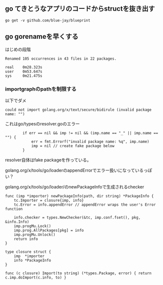 ## go てきとうなアプリのコードからstructを抜き出す

```
go get -v github.com/blue-jay/blueprint
```


## go gorenameを早くする

はじめの段階

```
Renamed 105 occurrences in 43 files in 22 packages.

real    0m28.323s
user    0m53.647s
sys     0m21.475s
```

### importgraphのpathを制限する

以下でダメ

```
could not import golang.org/x/text/secure/bidirule (invalid package name: "")
```

これはgo/typesのresolver.goのエラー

```
		if err == nil && imp != nil && (imp.name == "_" || imp.name == "") {
			err = fmt.Errorf("invalid package name: %q", imp.name)
			imp = nil // create fake package below
		}
```

resolver自体はfake packageを作っている。

golang.org/x/tools/go/loaderのappendErrorでエラー扱いになっているっぽい？

golang.org/x/tools/go/loader/のnewPackageInfoで生成されるchecker

```
func (imp *importer) newPackageInfo(path, dir string) *PackageInfo {
	tc.Importer = closure{imp, info}
	tc.Error = info.appendError // appendError wraps the user's Error function

	info.checker = types.NewChecker(&tc, imp.conf.fset(), pkg, &info.Info)
	imp.progMu.Lock()
	imp.prog.AllPackages[pkg] = info
	imp.progMu.Unlock()
	return info
}

type closure struct {
	imp  *importer
	info *PackageInfo
}

func (c closure) Import(to string) (*types.Package, error) { return c.imp.doImport(c.info, to) }
```
